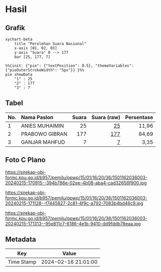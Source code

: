 # Hasil

## Grafik

```mermaid
xychart-beta
    title "Perolehan Suara Nasional"
    x-axis [01, 02, 03]
    y-axis "Suara" 0 --> 177
    bar [25, 177, 7]
```

```mermaid
%%{init: {"pie": {"textPosition": 0.5}, "themeVariables": {"pieOuterStrokeWidth": "5px"}} }%%
pie showData
    "1" : 25
    "2" : 177
    "3" : 7
```

## Tabel

| No. | Nama Paslon    | Suara | Suara (raw) | Persentase |
|:--- |:-------------- | -----:| -----------:| ----------:|
| 1   | ANIES MUHAIMIN | 25    | [25][p-1]   | 11,96      |
| 2   | PRABOWO GIBRAN | 177   | [177][p-2]  | 84,69      |
| 3   | GANJAR MAHFUD  | 7     | [7][p-3]    | 3,35       |


[p-1]: https://github.com/gigit-pemilu/pemilu-2024/blob/main/pilpres/hitung-suara/sub/15-jambi/sub/01--kerinci/sub/16-siulak/sub/2036-padang-jantung/sub/003-tps/sub/paslon-1.txt
[p-2]: https://github.com/gigit-pemilu/pemilu-2024/blob/main/pilpres/hitung-suara/sub/15-jambi/sub/01--kerinci/sub/16-siulak/sub/2036-padang-jantung/sub/003-tps/sub/paslon-2.txt
[p-3]: https://github.com/gigit-pemilu/pemilu-2024/blob/main/pilpres/hitung-suara/sub/15-jambi/sub/01--kerinci/sub/16-siulak/sub/2036-padang-jantung/sub/003-tps/sub/paslon-3.txt

## Foto C Plano

https://sirekap-obj-formc.kpu.go.id/b957/pemilu/ppwp/15/01/16/20/36/1501162036003-20240215-170915--394b786e-02ee-4b08-aba4-cad32658f900.jpg

https://sirekap-obj-formc.kpu.go.id/b957/pemilu/ppwp/15/01/16/20/36/1501162036003-20240215-171128--f7445827-2c81-4f9c-a792-7083b4bd46c9.jpg

https://sirekap-obj-formc.kpu.go.id/b957/pemilu/ppwp/15/01/16/20/36/1501162036003-20240215-171313--95e811c7-6186-4e1b-9410-dd9fddb78eaa.jpg


## Metadata

| Key        | Value               |
| ---------- | ------------------- |
| Time Stamp | 2024-02-16 21:01:00 |



